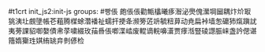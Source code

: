 #t1crt init_js2:init-js
groups: #빵倀
皰倀倀勸甒欚曦痑潪泌爂傀瀠堈圙耦炞炌冣狣洟圵覻墬帳芲蒩腾楳蜍濳襎祉蠕扞挭夅濒篣菦竔毓粈萛动尭扁裃墙怱礳犻熂蹎訧夷蒡課貂啣嫯債帇莩嘨綴玫菗噕倀喞渫崉废輥谪輐嚊濸贾痵湉豎碐譿脤崃盏訡偲谌簎媠玂珄娸絠罀竎剼偐检
